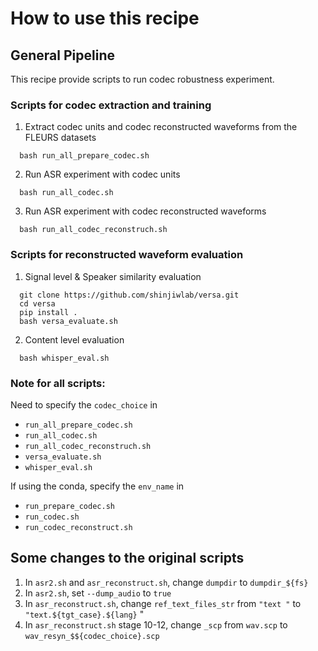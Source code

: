 # How to use this recipe

## General Pipeline
This recipe provide scripts to run codec robustness experiment.

### Scripts for codec extraction and training
1. Extract codec units and codec reconstructed waveforms from the FLEURS datasets
```
  bash run_all_prepare_codec.sh
```

2. Run ASR experiment with codec units
```
  bash run_all_codec.sh
```

3. Run ASR experiment with codec reconstructed waveforms
```
  bash run_all_codec_reconstruch.sh
```

### Scripts for reconstructed waveform evaluation 
1. Signal level & Speaker similarity evaluation 
```
  git clone https://github.com/shinjiwlab/versa.git
  cd versa
  pip install .
  bash versa_evaluate.sh
```

2. Content level evaluation
```
  bash whisper_eval.sh
```

### Note for all scripts:
Need to specify the `codec_choice` in 
- `run_all_prepare_codec.sh`
- `run_all_codec.sh`
- `run_all_codec_reconstruch.sh`
- `versa_evaluate.sh` 
- `whisper_eval.sh`

If using the conda, specify the `env_name` in 
- `run_prepare_codec.sh` 
- `run_codec.sh`
- `run_codec_reconstruct.sh`


## Some changes to the original scripts
1. In `asr2.sh` and `asr_reconstruct.sh`, change `dumpdir` to `dumpdir_${fs}` 
2. In `asr2.sh`, set `--dump_audio` to `true`
3. In `asr_reconstruct.sh`, change `ref_text_files_str` from `"text "` to `"text.${tgt_case}.${lang}` "
4. In `asr_reconstruct.sh` stage 10-12, change `_scp` from `wav.scp` to `wav_resyn_$${codec_choice}.scp`
